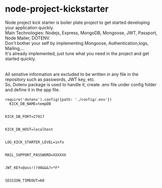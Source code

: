 # node-project-kickstarter
<span>
Node project kick starter is boiler plate project to get started developing your application quickly.<br/>
Main Technologies: Nodejs, Express, MongoDB, Mongoose, JWT, Passport, Node Mailer, DOTENV.<br/>
Don't bother your self by implementing Mongoose, Authentication,logs, Mailing,...<br/>
It's already implemented, just tune what you need in the project and get started quickly.<br/>
</span>
<br/><br/>
<span>
  All senstive information are excluded to be written in any file in the repository such as passwords, JWT key, etc.<br/>
  So, Dotenv package is used to handle it, create .env file under config folder and define it in the app file.
  <br/><br/>
  <code>require('dotenv').config({path: './config/.env'})</code>
  <code>
  KICK_DB_NAME=tempDB
    </code>
    <br/>
<code>
KICK_DB_PORT=27017
  </code><br/>
<code>
KICK_DB_HOST=localhost
 </code><br/>
<code>
LOG_KICK_STARTER_LEVEL=info
  </code><br/>
<code>
MAIL_SUPPORT_PASSWORD=XXXXXX
 </code>
  <br/>
<code>
JWT_KEY=@ass!))98&&&?>*F*
  </code><br/>
<code>
SESSION_TIMEOUT=60<br/>
</code>
  </span>

